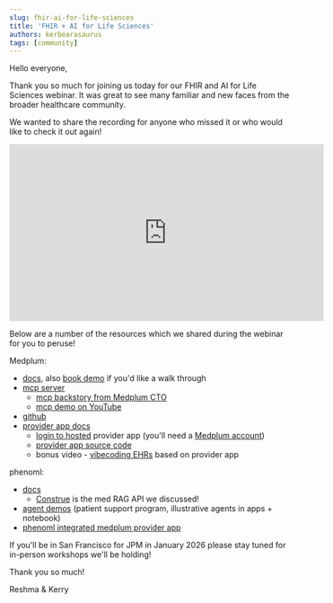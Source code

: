 ```yaml
---
slug: fhir-ai-for-life-sciences
title: 'FHIR + AI for Life Sciences'
authors: kerbearasaurus
tags: [community]
---
```


Hello everyone,

Thank you so much for joining us today for our FHIR and AI for Life Sciences webinar. It was great to see many familiar and new faces from the broader healthcare community.

We wanted to share the recording for anyone who missed it or who would like to check it out again!

<!-- truncate -->

<iframe width="560" height="315" src="https://www.youtube.com/embed/akAtxHFPrX8" title="FHIR + AI for Life Sciences Webinar" frameborder="0" allow="accelerometer; autoplay; clipboard-write; encrypted-media; gyroscope; picture-in-picture; web-share" allowfullscreen></iframe>

Below are a number of the resources which we shared during the webinar for you to peruse!

Medplum:

- [docs](/docs), also [book demo](https://cal.com/medplum/30min) if you'd like a walk through
- [mcp server](/docs/ai/mcp)
  - [mcp backstory from Medplum CTO](/blog/unlocking-healthcare-ai-medplum-support-mcp)
  - [mcp demo on YouTube](https://youtu.be/y3gD7TQ-SM8)
- [github](https://github.com/medplum/medplum)
- [provider app docs](/docs/provider)
  - [login to hosted](https://provider.medplum.com/) provider app (you'll need a [Medplum account](/docs/tutorials/register))
  - [provider app source code](https://github.com/medplum/medplum-provider)
  - bonus video - [vibecoding EHRs](https://youtu.be/ZbxVopl8McI) based on provider app

phenoml:

- [docs](https://developer.pheno.ml/)
  - [Construe](https://developer.pheno.ml/docs/medical-codes) is the med RAG API we discussed!
- [agent demos](https://github.com/PhenoML/phenoml-demos) (patient support program, illustrative agents in apps + notebook)
- [phenoml integrated medplum provider app](https://github.com/PhenoML/medplum-provider-lang2fhir)

If you'll be in San Francisco for JPM in January 2026 please stay tuned for in-person workshops we'll be holding!

Thank you so much!

Reshma & Kerry
